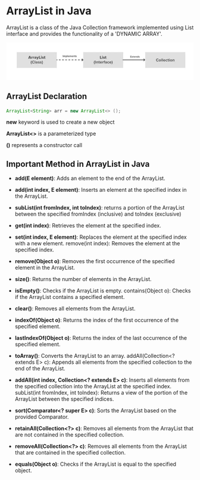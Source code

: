 # ArrayList in Java

ArrayList is a class of the Java Collection framework implemented using List interface and provides the functionality of a 'DYNAMIC ARRAY'.

![](../Assets/img/ArrayList.webp)

## ArrayList Declaration

```java
ArrayList<String> arr = new ArrayList<> ();
```

**new** keyword is used to create a new object

**ArrayList<>** is a parameterized type

**()** represents a constructor call

## Important Method in ArrayList in Java

- **add(E element)**: Adds an element to the end of the ArrayList.

- **add(int index, E element)**: Inserts an element at the specified index in the ArrayList.
- **subList(int fromIndex, int toIndex)**: returns a portion of the ArrayList between the specified fromIndex (inclusive) and toIndex (exclusive)
- **get(int index)**: Retrieves the element at the specified index.
- **set(int index, E element)**: Replaces the element at the specified index with a new element.
  remove(int index): Removes the element at the specified index.
- **remove(Object o)**: Removes the first occurrence of the specified element in the ArrayList.
- **size()**: Returns the number of elements in the ArrayList.
- **isEmpty()**: Checks if the ArrayList is empty.
  contains(Object o): Checks if the ArrayList contains a specified element.
- **clear()**: Removes all elements from the ArrayList.
- **indexOf(Object o)**: Returns the index of the first occurrence of the specified element.
- **lastIndexOf(Object o)**: Returns the index of the last occurrence of the specified element.
- **toArray()**: Converts the ArrayList to an array.
  addAll(Collection<? extends E> c): Appends all elements from the specified collection to the end of the ArrayList.
- **addAll(int index, Collection<? extends E> c)**: Inserts all elements from the specified collection into the ArrayList at the specified index.
  subList(int fromIndex, int toIndex): Returns a view of the portion of the ArrayList between the specified indices.
- **sort(Comparator<? super E> c)**: Sorts the ArrayList based on the provided Comparator.
- **retainAll(Collection<?> c)**: Removes all elements from the ArrayList that are not contained in the specified collection.
- **removeAll(Collection<?> c)**: Removes all elements from the ArrayList that are contained in the specified collection.
- **equals(Object o)**: Checks if the ArrayList is equal to the specified object.
